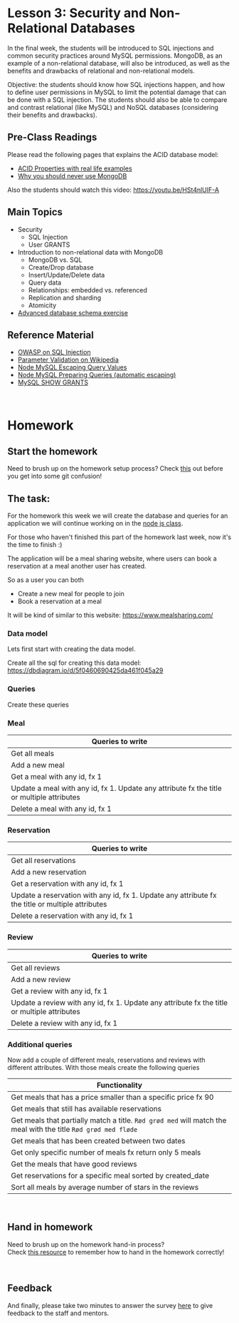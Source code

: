 # Lesson 3: Security and Non-Relational Databases

In the final week, the students will be introduced to SQL injections and common security practices around MySQL permissions. MongoDB, as an example of a non-relational database, will also be introduced, as well as the benefits and drawbacks of relational and non-relational models.

Objective: the students should know how SQL injections happen, and how to define user permissions in MySQL to limit the potential damage that can be done with a SQL injection. The students should also be able to compare and contrast relational (like MySQL) and NoSQL databases (considering their benefits and drawbacks).

## Pre-Class Readings

Please read the following pages that explains the ACID database model:

- [ACID Properties with real life examples](https://medium.com/%40tushar.rooks/acid-properties-with-real-life-examples-b83a37667338)
- [Why you should never use MongoDB](http://www.sarahmei.com/blog/2013/11/11/why-you-should-never-use-mongodb)

Also the students should watch this video: https://youtu.be/HSt4nlUIF-A

## Main Topics

- Security
  - SQL Injection
  - User GRANTS
- Introduction to non-relational data with MongoDB
  - MongoDB vs. SQL
  - Create/Drop database
  - Insert/Update/Delete data
  - Query data
  - Relationships: embedded vs. referenced
  - Replication and sharding
  - Atomicity
- [Advanced database schema exercise](social_media_exercise.md)

## Reference Material

- [OWASP on SQL Injection](https://owasp.org/www-community/attacks/SQL_Injection)
- [Parameter Validation on Wikipedia](https://en.wikipedia.org/wiki/Parameter_validation)
- [Node MySQL Escaping Query Values](https://github.com/mysqljs/mysql#escaping-query-values)
- [Node MySQL Preparing Queries (automatic escaping)](https://github.com/mysqljs/mysql#preparing-queries)
- [MySQL SHOW GRANTS](https://dev.mysql.com/doc/refman/8.0/en/show-grants.html)

<br/>

# Homework

## Start the homework

Need to brush up on the homework setup process? Check [this](https://github.com/HackYourFuture-CPH/Git/blob/main/homework-submission.md) out before you get into some git confusion!

## The task:

For the homework this week we will create the database and queries for an application we will continue working on in the [node js class](https://github.com/HackYourFuture-CPH/node.js).

For those who haven't finished this part of the homework last week, now it's the time to finish :)

The application will be a meal sharing website, where users can book a reservation at a meal another user has created.

So as a user you can both

- Create a new meal for people to join
- Book a reservation at a meal

It will be kind of similar to this website: https://www.mealsharing.com/

### Data model

Lets first start with creating the data model.

Create all the sql for creating this data model: https://dbdiagram.io/d/5f0460690425da461f045a29

### Queries

Create these queries

### Meal

| Queries to write                                                                          |
| ----------------------------------------------------------------------------------------- |
| Get all meals                                                                             |
| Add a new meal                                                                            |
| Get a meal with any id, fx 1                                                              |
| Update a meal with any id, fx 1. Update any attribute fx the title or multiple attributes |
| Delete a meal with any id, fx 1                                                           |

### Reservation

| Queries to write                                                                                 |
| ------------------------------------------------------------------------------------------------ |
| Get all reservations                                                                             |
| Add a new reservation                                                                            |
| Get a reservation with any id, fx 1                                                              |
| Update a reservation with any id, fx 1. Update any attribute fx the title or multiple attributes |
| Delete a reservation with any id, fx 1                                                           |

### Review

| Queries to write                                                                            |
| ------------------------------------------------------------------------------------------- |
| Get all reviews                                                                             |
| Add a new review                                                                            |
| Get a review with any id, fx 1                                                              |
| Update a review with any id, fx 1. Update any attribute fx the title or multiple attributes |
| Delete a review with any id, fx 1                                                           |

### Additional queries

Now add a couple of different meals, reservations and reviews with different attributes. With those meals create the following queries

| Functionality                                                                                                  |
| -------------------------------------------------------------------------------------------------------------- |
| Get meals that has a price smaller than a specific price fx 90                                                 |
| Get meals that still has available reservations                                                                |
| Get meals that partially match a title. `Rød grød med` will match the meal with the title `Rød grød med fløde` |
| Get meals that has been created between two dates                                                              |
| Get only specific number of meals fx return only 5 meals                                                       |
| Get the meals that have good reviews                                                                           |
| Get reservations for a specific meal sorted by created_date                                                    |
| Sort all meals by average number of stars in the reviews                                                       |

<br/>

## Hand in homework

Need to brush up on the homework hand-in process?<br/>
Check [this resource](https://github.com/HackYourFuture-CPH/Git/blob/main/homework-submission.md) to remember how to hand in the homework correctly!

<br/>

## Feedback

And finally, please take two minutes to answer the survey [here](https://forms.gle/rDdPxPGW4piDuktLA) to give feedback to the staff and mentors.
